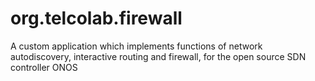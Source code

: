 # org.telcolab.firewall

A custom application which implements functions of network autodiscovery, interactive routing and firewall, for the open source SDN controller ONOS
